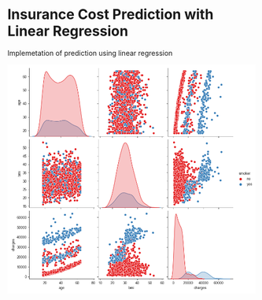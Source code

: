 # Insurance Cost Prediction with Linear Regression
Implemetation of prediction using linear regression
<p align="center">
  <img src="analysis/analysis.png" width="600">
</p>
